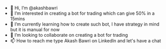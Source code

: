 - 👋 Hi, I’m @akashbawri
- 👀 I’m interested in creating a bot for trading which can give 50% in a 15mins
- 🌱 I’m currently learning how to create such bot, I have strategy in mind but it is manual for now
- 💞️ I’m looking to collaborate on creating a bot for trading
- 📫 How to reach me type Akash Bawri on LinkedIn and let's have a chat

<!---
akashbawri/akashbawri is a ✨ special ✨ repository because its `README.md` (this file) appears on your GitHub profile.
You can click the Preview link to take a look at your changes.
--->
